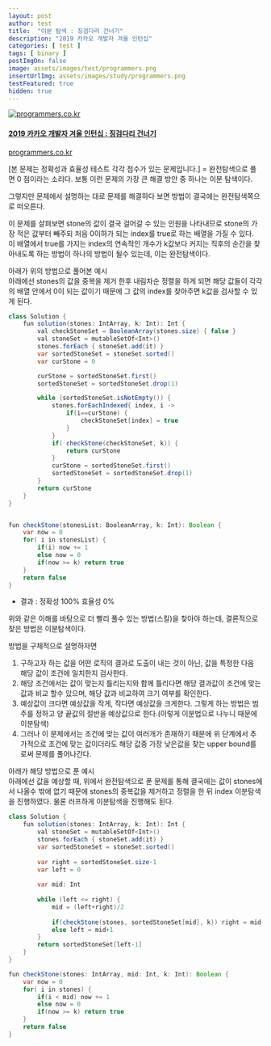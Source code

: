 ```yaml
---
layout: post
author: test
title:  "이분 탐색 : 징검다리 건너기"
description: "2019 카카오 개발자 겨울 인턴십"
categories: [ test ]
tags: [ binary ]
postImgOn: false
image: assets/images/test/programmers.png
insertUrlImg: assets/images/study/programmers.png
testFeatured: true
hidden: true
---
```


<div class="card h-100 my-u-padding"><div class="insertcover"><a target="_blank" class="text-dark" href="https://programmers.co.kr/learn/courses/30/lessons/64062"><div class=""><img class="inserturl" src="{{site.baseurl}}/{{ page.insertUrlImg}}" alt="programmers.co.kr"/></div><div class="insert-img-body"><h4 class="insert-img-title">2019 카카오 개발자 겨울 인턴십 : 징검다리 건너기</h4><p class="insert-img-description">programmers.co.kr</p></div></a></div></div>


[본 문제는 정확성과 효율성 테스트 각각 점수가 있는 문제입니다.] = 완전탐색으로 풀면 0 점이라는 소리다.
보통 이런 문제의 가장 큰 해결 방안 중 하나는 이분 탐색이다.

그렇지만 문제에서 설명하는 대로 문제를 해결하다 보면 방법이 결국에는 완전탐색쪽으로 떠오른다. <br>

이 문제를 살펴보면 stone의 값이 결국 걸어갈 수 있는 인원을 나타내므로 stone의 가장 적은 값부터 빼주되 처음 0이하가 되는 index를 true로 하는 배열을 가질 수 있다. <br>
이 배열에서 true를 가지는 index의 연속적인 개수가 k값보다 커지는 직후의 순간을 찾아내도록 하는 방법이 하나의 방법이 될수 있는데, 이는 완전탐색이다. <br>

아래가 위의 방법으로 풀어본 예시<br>
아래에선 stones의 값을 중복을 제거 한후 내림차순 정렬을 하게 되면 해당 값들이 각각의 배열 안에서 0이 되는 값이기 때문에
그 값의 index를 찾아주면 k값을 검사할 수 있게 된다.

```java
class Solution {
    fun solution(stones: IntArray, k: Int): Int {
        val checkStoneSet = BooleanArray(stones.size) { false }
        val stoneSet = mutableSetOf<Int>()
        stones.forEach { stoneSet.add(it) }
        var sortedStoneSet = stoneSet.sorted()
        var curStone = 0

        curStone = sortedStoneSet.first()
        sortedStoneSet = sortedStoneSet.drop(1)

        while (sortedStoneSet.isNotEmpty()) {
            stones.forEachIndexed{ index, i ->
                if(i==curStone) {
                    checkStoneSet[index] = true
                }
            }
            if( checkStone(checkStoneSet, k)) {
                return curStone
            }
            curStone = sortedStoneSet.first()
            sortedStoneSet = sortedStoneSet.drop(1)
        }
        return curStone
    }
}


fun checkStone(stonesList: BooleanArray, k: Int): Boolean {
    var now = 0
    for( i in stonesList) {
        if(i) now += 1
        else now = 0
        if(now >= k) return true
    }
    return false
}
```

- 결과 : 정확성 100% 효율성 0%

위와 같은 이해를 바탕으로 더 빨리 풀수 있는 방법(스킬)을 찾아야 하는데, 결론적으로 찾은 방법은 이분탐색이다.

방법을 구체적으로 설명하자면
1. 구하고자 하는 값을 어떤 로직의 결과로 도출이 내는 것이 아닌, 값을 특정한 다음 해당 값이 조건에 일치한지 검사한다.
2. 해당 조건에서는 값이 맞는지 틀리는지와 함께 틀리다면 해당 결과값이 조건에 맞는 값과 비교 할수 있으며, 해당 값과 비교하여 크기 여부를 확인한다.
3. 예상값이 크다면 예상값을 작게, 작다면 예상값을 크게한다. 그렇게 하는 방법은 범주를 정하고 양 끝값의 절반을 예상값으로 한다.(이렇게 이분법으로 나누니 때문에 이분탐색)
4. 그러나 이 문제에서는 조건에 맞는 값이 여러개가 존재하기 때문에 위 단계에서 추가적으로 조건에 맞는 값이더라도 해당 값중 가장 낮은값을 찾는 upper bound를 로써 문제를 풀어나간다.

아래가 해당 방법으로 푼 예시 <br>
아래에선 값을 예상할 때, 위에서 완전탐색으로 푼 문제를 통해 결국에는 값이 stones에서 나올수 밖에 없기 때문에 stones의 중복값을 제거하고 정렬을 한 뒤
index 이분탐색을 진행하였다. 물론 러프하게 이분탐색을 진행해도 된다.

```java
class Solution {
    fun solution(stones: IntArray, k: Int): Int {
        val stoneSet = mutableSetOf<Int>()
        stones.forEach { stoneSet.add(it) }
        var sortedStoneSet = stoneSet.sorted()
        
        var right = sortedStoneSet.size-1
        var left = 0
        
        var mid: Int
        
        while (left <= right) {   
            mid = (left+right)/2
            
            if(checkStone(stones, sortedStoneSet[mid], k)) right = mid-1
            else left = mid+1
        }
        return sortedStoneSet[left-1]
    }
}

fun checkStone(stones: IntArray, mid: Int, k: Int): Boolean {
    var now = 0
    for( i in stones) {
        if(i < mid) now += 1
        else now = 0
        if(now >= k) return true
    }
    return false
}
```




